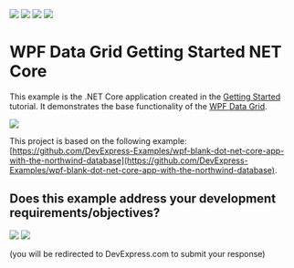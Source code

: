 <!-- default badges list -->
![](https://img.shields.io/endpoint?url=https://codecentral.devexpress.com/api/v1/VersionRange/272701849/20.1.4%2B)
[![](https://img.shields.io/badge/Open_in_DevExpress_Support_Center-FF7200?style=flat-square&logo=DevExpress&logoColor=white)](https://supportcenter.devexpress.com/ticket/details/T900052)
[![](https://img.shields.io/badge/📖_How_to_use_DevExpress_Examples-e9f6fc?style=flat-square)](https://docs.devexpress.com/GeneralInformation/403183)
[![](https://img.shields.io/badge/💬_Leave_Feedback-feecdd?style=flat-square)](#does-this-example-address-your-development-requirementsobjectives)
<!-- default badges end -->
# WPF Data Grid Getting Started NET Core

This example is the .NET Core application created in the [Getting Started](https://docs.devexpress.com/WPF/5863/controls-and-libraries/data-grid/getting-started) tutorial. It demonstrates the base functionality of the [WPF Data Grid](https://docs.devexpress.com/WPF/6084/controls-and-libraries/data-grid).

![](/images/WPFDataGridGetStartedNETCore.png) 

This project is based on the following example: [https://github.com/DevExpress-Examples/wpf-blank-dot-net-core-app-with-the-northwind-database](https://github.com/DevExpress-Examples/wpf-blank-dot-net-core-app-with-the-northwind-database).
<!-- feedback -->
## Does this example address your development requirements/objectives?

[<img src="https://www.devexpress.com/support/examples/i/yes-button.svg"/>](https://www.devexpress.com/support/examples/survey.xml?utm_source=github&utm_campaign=wpf-data-grid-getting-started-dot-net&~~~was_helpful=yes) [<img src="https://www.devexpress.com/support/examples/i/no-button.svg"/>](https://www.devexpress.com/support/examples/survey.xml?utm_source=github&utm_campaign=wpf-data-grid-getting-started-dot-net&~~~was_helpful=no)

(you will be redirected to DevExpress.com to submit your response)
<!-- feedback end -->
